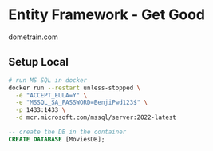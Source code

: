 # Entity Framework - Get Good

dometrain.com

## Setup Local

```sh
# run MS SQL in docker
docker run --restart unless-stopped \
  -e "ACCEPT_EULA=Y" \
  -e "MSSQL_SA_PASSWORD=BenjiPwd123$" \
  -p 1433:1433 \
  -d mcr.microsoft.com/mssql/server:2022-latest
```

```sql
-- create the DB in the container
CREATE DATABASE [MoviesDB];
```


